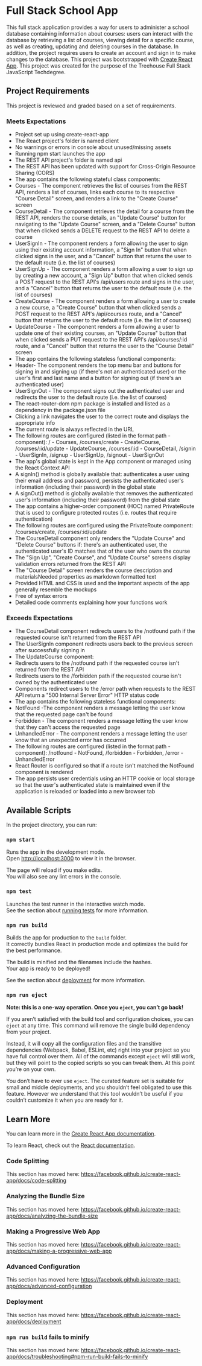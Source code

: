 # Full Stack School App

This full stack application provides a way for users to administer a school database containing information about courses: users can interact with the database by retrieving a list of courses, viewing detail for a specific course, as well as creating, updating and deleting courses in the database. In addition, the project requires users to create an account and sign in to make changes to the database. This project was bootstrapped with [Create React App](https://github.com/facebook/create-react-app). This project was created for the purpose of the Treehouse Full Stack JavaScript Techdegree.

## Project Requirements

This project is reviewed and graded based on a set of requirements.

### Meets Expectations
* Project set up using create-react-app
* The React project's folder is named client
* No warnings or errors in console about unused/missing assets
* Running npm start launches the app
* The REST API project's folder is named api
* The REST API has been updated with support for Cross-Origin Resource Sharing (CORS)
* The app contains the following stateful class components:
* Courses - The component retrieves the list of courses from the REST API, renders a list of courses, links each course to its respective "Course Detail" screen, and renders a link to the "Create Course" screen
* CourseDetail - The component retrieves the detail for a course from the REST API, renders the course details, an "Update Course" button for navigating to the "Update Course" screen, and a "Delete Course" button that when clicked sends a DELETE request to the REST API to delete a course
* UserSignIn - The component renders a form allowing the user to sign using their existing account information, a "Sign In" button that when clicked signs in the user, and a "Cancel" button that returns the user to the default route (i.e. the list of courses)
* UserSignUp - The component renders a form allowing a user to sign up by creating a new account, a "Sign Up" button that when clicked sends a POST request to the REST API's /api/users route and signs in the user, and a "Cancel" button that returns the user to the default route (i.e. the list of courses)
* CreateCourse - The component renders a form allowing a user to create a new course, a "Create Course" button that when clicked sends a POST request to the REST API's /api/courses route, and a "Cancel" button that returns the user to the default route (i.e. the list of courses)
* UpdateCourse - The component renders a form allowing a user to update one of their existing courses, an "Update Course" button that when clicked sends a PUT request to the REST API's /api/courses/:id route, and a "Cancel" button that returns the user to the "Course Detail" screen
* The app contains the following stateless functional components:
* Header- The component renders the top menu bar and buttons for signing in and signing up (if there's not an authenticated user) or the user's first and last name and a button for signing out (if there's an authenticated user)
* UserSignOut - The component signs out the authenticated user and redirects the user to the default route (i.e. the list of courses)
* The react-router-dom npm package is installed and listed as a dependency in the package.json file
* Clicking a link navigates the user to the correct route and displays the appropriate info
* The current route is always reflected in the URL
* The following routes are configured (listed in the format path - component): / - Courses, /courses/create - CreateCourse, /courses/:id/update - UpdateCourse, /courses/:id - CourseDetail, /signin - UserSignIn, /signup - UserSignUp, /signout - UserSignOut
* The app's global state is kept in the App component or managed using the React Context API
* A signIn() method is globally available that: authenticates a user using their email address and password, persists the authenticated user's information (including their password) in the global state
* A signOut() method is globally available that removes the authenticated user's information (including their password) from the global state
* The app contains a higher-order component (HOC) named PrivateRoute that is used to configure protected routes (i.e. routes that require authentication)
* The following routes are configured using the PrivateRoute component: /courses/create, /courses/:id/update
* The CourseDetail component only renders the "Update Course" and "Delete Course" buttons if: there's an authenticated user, the authenticated user's ID matches that of the user who owns the course
* The "Sign Up", "Create Course", and "Update Course" screens display validation errors returned from the REST API
* The "Course Detail" screen renders the course description and materialsNeeded properties as markdown formatted text
* Provided HTML and CSS is used and the important aspects of the app generally resemble the mockups
* Free of syntax errors
* Detailed code comments explaining how your functions work

### Exceeds Expectations
* The CourseDetail component redirects users to the /notfound path if the requested course isn't returned from the REST API
* The UserSignIn component redirects users back to the previous screen after successfully signing in
* The UpdateCourse component:
* Redirects users to the /notfound path if the requested course isn't returned from the REST API
* Redirects users to the /forbidden path if the requested course isn't owned by the authenticated user
* Components redirect users to the /error path when requests to the REST API return a "500 Internal Server Error" HTTP status code
* The app contains the following stateless functional components:
* NotFound -The component renders a message letting the user know that the requested page can't be found
* Forbidden - The component renders a message letting the user know that they can't access the requested page
* UnhandledError - The component renders a message letting the user know that an unexpected error has occurred
* The following routes are configured (listed in the format path - component): /notfound - NotFound, /forbidden - Forbidden, /error - UnhandledError
* React Router is configured so that if a route isn't matched the NotFound component is rendered
* The app persists user credentials using an HTTP cookie or local storage so that the user's authenticated state is maintained even if the application is reloaded or loaded into a new browser tab

## Available Scripts

In the project directory, you can run:

### `npm start`

Runs the app in the development mode.<br>
Open [http://localhost:3000](http://localhost:3000) to view it in the browser.

The page will reload if you make edits.<br>
You will also see any lint errors in the console.

### `npm test`

Launches the test runner in the interactive watch mode.<br>
See the section about [running tests](https://facebook.github.io/create-react-app/docs/running-tests) for more information.

### `npm run build`

Builds the app for production to the `build` folder.<br>
It correctly bundles React in production mode and optimizes the build for the best performance.

The build is minified and the filenames include the hashes.<br>
Your app is ready to be deployed!

See the section about [deployment](https://facebook.github.io/create-react-app/docs/deployment) for more information.

### `npm run eject`

**Note: this is a one-way operation. Once you `eject`, you can’t go back!**

If you aren’t satisfied with the build tool and configuration choices, you can `eject` at any time. This command will remove the single build dependency from your project.

Instead, it will copy all the configuration files and the transitive dependencies (Webpack, Babel, ESLint, etc) right into your project so you have full control over them. All of the commands except `eject` will still work, but they will point to the copied scripts so you can tweak them. At this point you’re on your own.

You don’t have to ever use `eject`. The curated feature set is suitable for small and middle deployments, and you shouldn’t feel obligated to use this feature. However we understand that this tool wouldn’t be useful if you couldn’t customize it when you are ready for it.

## Learn More

You can learn more in the [Create React App documentation](https://facebook.github.io/create-react-app/docs/getting-started).

To learn React, check out the [React documentation](https://reactjs.org/).

### Code Splitting

This section has moved here: https://facebook.github.io/create-react-app/docs/code-splitting

### Analyzing the Bundle Size

This section has moved here: https://facebook.github.io/create-react-app/docs/analyzing-the-bundle-size

### Making a Progressive Web App

This section has moved here: https://facebook.github.io/create-react-app/docs/making-a-progressive-web-app

### Advanced Configuration

This section has moved here: https://facebook.github.io/create-react-app/docs/advanced-configuration

### Deployment

This section has moved here: https://facebook.github.io/create-react-app/docs/deployment

### `npm run build` fails to minify

This section has moved here: https://facebook.github.io/create-react-app/docs/troubleshooting#npm-run-build-fails-to-minify
